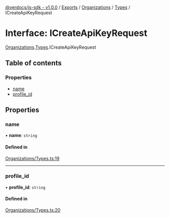 [@verdocs/js-sdk - v1.0.0](../README.md) / [Exports](../modules.md) / [Organizations](../modules/Organizations.md) / [Types](../modules/Organizations.Types.md) / ICreateApiKeyRequest

# Interface: ICreateApiKeyRequest

[Organizations](../modules/Organizations.md).[Types](../modules/Organizations.Types.md).ICreateApiKeyRequest

## Table of contents

### Properties

- [name](Organizations.Types.ICreateApiKeyRequest.md#name)
- [profile_id](Organizations.Types.ICreateApiKeyRequest.md#profile_id)

## Properties

### name

• **name**: `string`

#### Defined in

[Organizations/Types.ts:19](https://github.com/Verdocs/js-sdk/blob/main/src/Organizations/Types.ts#L19)

___

### profile\_id

• **profile\_id**: `string`

#### Defined in

[Organizations/Types.ts:20](https://github.com/Verdocs/js-sdk/blob/main/src/Organizations/Types.ts#L20)
